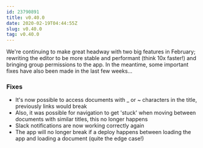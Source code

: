```yaml
---
id: 23790891
title: v0.40.0
date: 2020-02-19T04:44:55Z
slug: v0.40.0
tag: v0.40.0
---
```

    
We're continuing to make great headway with two big features in February; rewriting the editor to be more stable and performant (think 10x faster!) and bringing group permissions to the app. In the meantime, some important fixes have also been made in the last few weeks…

### Fixes

- It's now possible to access documents with _ or ~ characters in the title, previously links would break
- Also, it was possible for navigation to get 'stuck' when moving between documents with similar titles, this no longer happens
- Slack notifications are now working correctly again
- The app will no longer break if a deploy happens between loading the app and loading a document (quite the edge case!)

      